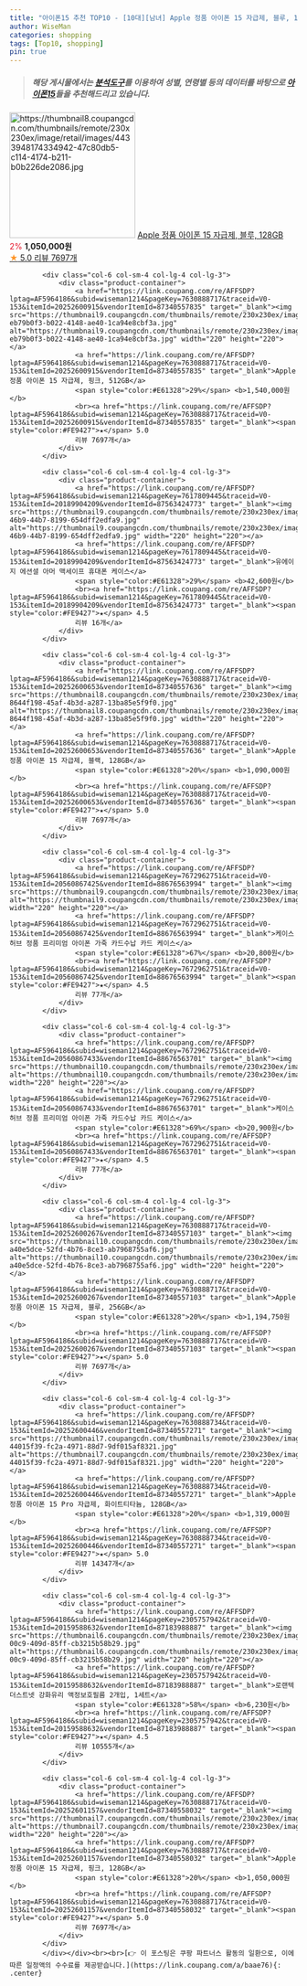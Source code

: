 ```yaml
---
title: "아이폰15 추천 TOP10 - [10대][남녀] Apple 정품 아이폰 15 자급제, 블루, 128GB"
author: WiseMan
categories: shopping
tags: [Top10, shopping]
pin: true
---
```


> ##### 해당 게시물에서는 [**분석도구**](https://itemscout.io/)를 이용하여 **성별**, **연령별** 등의 데이터를 바탕으로 [**아이폰15**](https://link.coupang.com/a/baae76)들을 추천해드리고 있습니다.
<div class="container"><div class="row">
            <div class="col-6 col-sm-4 col-lg-4 col-lg-3">
                <div class="product-container">
                    <a href="https://link.coupang.com/re/AFFSDP?lptag=AF5964186&subid=wiseman1214&pageKey=7630888717&traceid=V0-153&itemId=20252600954&vendorItemId=87340557859" target="_blank"><img src="https://thumbnail8.coupangcdn.com/thumbnails/remote/230x230ex/image/retail/images/4433948174334942-47c80db5-c114-4174-b211-b0b226de2086.jpg" alt="https://thumbnail8.coupangcdn.com/thumbnails/remote/230x230ex/image/retail/images/4433948174334942-47c80db5-c114-4174-b211-b0b226de2086.jpg" width="220" height="220"></a>
                    <a href="https://link.coupang.com/re/AFFSDP?lptag=AF5964186&subid=wiseman1214&pageKey=7630888717&traceid=V0-153&itemId=20252600954&vendorItemId=87340557859" target="_blank">Apple 정품 아이폰 15 자급제, 블루, 128GB</a>
                    <span style="color:#E61328">2%</span> <b>1,050,000원</b>
                    <br><a href="https://link.coupang.com/re/AFFSDP?lptag=AF5964186&subid=wiseman1214&pageKey=7630888717&traceid=V0-153&itemId=20252600954&vendorItemId=87340557859" target="_blank"><span style="color:#FE9427">★</span> 5.0
                    리뷰 7697개</a>
                </div>
            </div>
            
            <div class="col-6 col-sm-4 col-lg-4 col-lg-3">
                <div class="product-container">
                    <a href="https://link.coupang.com/re/AFFSDP?lptag=AF5964186&subid=wiseman1214&pageKey=7630888717&traceid=V0-153&itemId=20252600915&vendorItemId=87340557835" target="_blank"><img src="https://thumbnail9.coupangcdn.com/thumbnails/remote/230x230ex/image/retail/images/3695686809228317-eb79b0f3-b022-4148-ae40-1ca94e8cbf3a.jpg" alt="https://thumbnail9.coupangcdn.com/thumbnails/remote/230x230ex/image/retail/images/3695686809228317-eb79b0f3-b022-4148-ae40-1ca94e8cbf3a.jpg" width="220" height="220"></a>
                    <a href="https://link.coupang.com/re/AFFSDP?lptag=AF5964186&subid=wiseman1214&pageKey=7630888717&traceid=V0-153&itemId=20252600915&vendorItemId=87340557835" target="_blank">Apple 정품 아이폰 15 자급제, 핑크, 512GB</a>
                    <span style="color:#E61328">29%</span> <b>1,540,000원</b>
                    <br><a href="https://link.coupang.com/re/AFFSDP?lptag=AF5964186&subid=wiseman1214&pageKey=7630888717&traceid=V0-153&itemId=20252600915&vendorItemId=87340557835" target="_blank"><span style="color:#FE9427">★</span> 5.0
                    리뷰 7697개</a>
                </div>
            </div>
            
            <div class="col-6 col-sm-4 col-lg-4 col-lg-3">
                <div class="product-container">
                    <a href="https://link.coupang.com/re/AFFSDP?lptag=AF5964186&subid=wiseman1214&pageKey=7617809445&traceid=V0-153&itemId=20189904209&vendorItemId=87563424773" target="_blank"><img src="https://thumbnail9.coupangcdn.com/thumbnails/remote/230x230ex/image/retail/images/2023/10/25/13/9/98081204-46b9-44b7-8199-654dff2edfa9.jpg" alt="https://thumbnail9.coupangcdn.com/thumbnails/remote/230x230ex/image/retail/images/2023/10/25/13/9/98081204-46b9-44b7-8199-654dff2edfa9.jpg" width="220" height="220"></a>
                    <a href="https://link.coupang.com/re/AFFSDP?lptag=AF5964186&subid=wiseman1214&pageKey=7617809445&traceid=V0-153&itemId=20189904209&vendorItemId=87563424773" target="_blank">유에이지 에션셜 아머 맥세이프 휴대폰 케이스</a>
                    <span style="color:#E61328">29%</span> <b>42,600원</b>
                    <br><a href="https://link.coupang.com/re/AFFSDP?lptag=AF5964186&subid=wiseman1214&pageKey=7617809445&traceid=V0-153&itemId=20189904209&vendorItemId=87563424773" target="_blank"><span style="color:#FE9427">★</span> 4.5
                    리뷰 16개</a>
                </div>
            </div>
            
            <div class="col-6 col-sm-4 col-lg-4 col-lg-3">
                <div class="product-container">
                    <a href="https://link.coupang.com/re/AFFSDP?lptag=AF5964186&subid=wiseman1214&pageKey=7630888717&traceid=V0-153&itemId=20252600653&vendorItemId=87340557636" target="_blank"><img src="https://thumbnail8.coupangcdn.com/thumbnails/remote/230x230ex/image/retail/images/4433895814271343-8644f198-45af-4b3d-a287-13ba85e5f9f0.jpg" alt="https://thumbnail8.coupangcdn.com/thumbnails/remote/230x230ex/image/retail/images/4433895814271343-8644f198-45af-4b3d-a287-13ba85e5f9f0.jpg" width="220" height="220"></a>
                    <a href="https://link.coupang.com/re/AFFSDP?lptag=AF5964186&subid=wiseman1214&pageKey=7630888717&traceid=V0-153&itemId=20252600653&vendorItemId=87340557636" target="_blank">Apple 정품 아이폰 15 자급제, 블랙, 128GB</a>
                    <span style="color:#E61328">20%</span> <b>1,090,000원</b>
                    <br><a href="https://link.coupang.com/re/AFFSDP?lptag=AF5964186&subid=wiseman1214&pageKey=7630888717&traceid=V0-153&itemId=20252600653&vendorItemId=87340557636" target="_blank"><span style="color:#FE9427">★</span> 5.0
                    리뷰 7697개</a>
                </div>
            </div>
            
            <div class="col-6 col-sm-4 col-lg-4 col-lg-3">
                <div class="product-container">
                    <a href="https://link.coupang.com/re/AFFSDP?lptag=AF5964186&subid=wiseman1214&pageKey=7672962751&traceid=V0-153&itemId=20560867425&vendorItemId=88676563994" target="_blank"><img src="https://thumbnail9.coupangcdn.com/thumbnails/remote/230x230ex/image/vendor_inventory/76ce/48f5c2641d3585eb200f5eb7e803a883378eaad5697ceb41563c32068aea.jpg" alt="https://thumbnail9.coupangcdn.com/thumbnails/remote/230x230ex/image/vendor_inventory/76ce/48f5c2641d3585eb200f5eb7e803a883378eaad5697ceb41563c32068aea.jpg" width="220" height="220"></a>
                    <a href="https://link.coupang.com/re/AFFSDP?lptag=AF5964186&subid=wiseman1214&pageKey=7672962751&traceid=V0-153&itemId=20560867425&vendorItemId=88676563994" target="_blank">케이스허브 정품 프리미엄 아이폰 가죽 카드수납 카드 케이스</a>
                    <span style="color:#E61328">67%</span> <b>20,800원</b>
                    <br><a href="https://link.coupang.com/re/AFFSDP?lptag=AF5964186&subid=wiseman1214&pageKey=7672962751&traceid=V0-153&itemId=20560867425&vendorItemId=88676563994" target="_blank"><span style="color:#FE9427">★</span> 4.5
                    리뷰 77개</a>
                </div>
            </div>
            
            <div class="col-6 col-sm-4 col-lg-4 col-lg-3">
                <div class="product-container">
                    <a href="https://link.coupang.com/re/AFFSDP?lptag=AF5964186&subid=wiseman1214&pageKey=7672962751&traceid=V0-153&itemId=20560867433&vendorItemId=88676563701" target="_blank"><img src="https://thumbnail10.coupangcdn.com/thumbnails/remote/230x230ex/image/vendor_inventory/adde/e9249d0a4f0e530edf66cbac7b8aa2c17b1fb73a5357fce88ab22a7fc844.jpg" alt="https://thumbnail10.coupangcdn.com/thumbnails/remote/230x230ex/image/vendor_inventory/adde/e9249d0a4f0e530edf66cbac7b8aa2c17b1fb73a5357fce88ab22a7fc844.jpg" width="220" height="220"></a>
                    <a href="https://link.coupang.com/re/AFFSDP?lptag=AF5964186&subid=wiseman1214&pageKey=7672962751&traceid=V0-153&itemId=20560867433&vendorItemId=88676563701" target="_blank">케이스허브 정품 프리미엄 아이폰 가죽 카드수납 카드 케이스</a>
                    <span style="color:#E61328">69%</span> <b>20,900원</b>
                    <br><a href="https://link.coupang.com/re/AFFSDP?lptag=AF5964186&subid=wiseman1214&pageKey=7672962751&traceid=V0-153&itemId=20560867433&vendorItemId=88676563701" target="_blank"><span style="color:#FE9427">★</span> 4.5
                    리뷰 77개</a>
                </div>
            </div>
            
            <div class="col-6 col-sm-4 col-lg-4 col-lg-3">
                <div class="product-container">
                    <a href="https://link.coupang.com/re/AFFSDP?lptag=AF5964186&subid=wiseman1214&pageKey=7630888717&traceid=V0-153&itemId=20252600267&vendorItemId=87340557103" target="_blank"><img src="https://thumbnail10.coupangcdn.com/thumbnails/remote/230x230ex/image/retail/images/4184067680626277-a40e5dce-52fd-4b76-8ce3-ab7968755af6.jpg" alt="https://thumbnail10.coupangcdn.com/thumbnails/remote/230x230ex/image/retail/images/4184067680626277-a40e5dce-52fd-4b76-8ce3-ab7968755af6.jpg" width="220" height="220"></a>
                    <a href="https://link.coupang.com/re/AFFSDP?lptag=AF5964186&subid=wiseman1214&pageKey=7630888717&traceid=V0-153&itemId=20252600267&vendorItemId=87340557103" target="_blank">Apple 정품 아이폰 15 자급제, 블루, 256GB</a>
                    <span style="color:#E61328">20%</span> <b>1,194,750원</b>
                    <br><a href="https://link.coupang.com/re/AFFSDP?lptag=AF5964186&subid=wiseman1214&pageKey=7630888717&traceid=V0-153&itemId=20252600267&vendorItemId=87340557103" target="_blank"><span style="color:#FE9427">★</span> 5.0
                    리뷰 7697개</a>
                </div>
            </div>
            
            <div class="col-6 col-sm-4 col-lg-4 col-lg-3">
                <div class="product-container">
                    <a href="https://link.coupang.com/re/AFFSDP?lptag=AF5964186&subid=wiseman1214&pageKey=7630888734&traceid=V0-153&itemId=20252600446&vendorItemId=87340557271" target="_blank"><img src="https://thumbnail7.coupangcdn.com/thumbnails/remote/230x230ex/image/retail/images/3696063876378165-44015f39-fc2a-4971-88d7-9df015af8321.jpg" alt="https://thumbnail7.coupangcdn.com/thumbnails/remote/230x230ex/image/retail/images/3696063876378165-44015f39-fc2a-4971-88d7-9df015af8321.jpg" width="220" height="220"></a>
                    <a href="https://link.coupang.com/re/AFFSDP?lptag=AF5964186&subid=wiseman1214&pageKey=7630888734&traceid=V0-153&itemId=20252600446&vendorItemId=87340557271" target="_blank">Apple 정품 아이폰 15 Pro 자급제, 화이트티타늄, 128GB</a>
                    <span style="color:#E61328">20%</span> <b>1,319,000원</b>
                    <br><a href="https://link.coupang.com/re/AFFSDP?lptag=AF5964186&subid=wiseman1214&pageKey=7630888734&traceid=V0-153&itemId=20252600446&vendorItemId=87340557271" target="_blank"><span style="color:#FE9427">★</span> 5.0
                    리뷰 14347개</a>
                </div>
            </div>
            
            <div class="col-6 col-sm-4 col-lg-4 col-lg-3">
                <div class="product-container">
                    <a href="https://link.coupang.com/re/AFFSDP?lptag=AF5964186&subid=wiseman1214&pageKey=2305757942&traceid=V0-153&itemId=20159588632&vendorItemId=87183988887" target="_blank"><img src="https://thumbnail6.coupangcdn.com/thumbnails/remote/230x230ex/image/retail/images/2023/09/14/10/2/ff073ed5-00c9-409d-85ff-cb3215b58b29.jpg" alt="https://thumbnail6.coupangcdn.com/thumbnails/remote/230x230ex/image/retail/images/2023/09/14/10/2/ff073ed5-00c9-409d-85ff-cb3215b58b29.jpg" width="220" height="220"></a>
                    <a href="https://link.coupang.com/re/AFFSDP?lptag=AF5964186&subid=wiseman1214&pageKey=2305757942&traceid=V0-153&itemId=20159588632&vendorItemId=87183988887" target="_blank">로랜텍 더스트넷 강화유리 액정보호필름 2개입, 1세트</a>
                    <span style="color:#E61328">58%</span> <b>6,230원</b>
                    <br><a href="https://link.coupang.com/re/AFFSDP?lptag=AF5964186&subid=wiseman1214&pageKey=2305757942&traceid=V0-153&itemId=20159588632&vendorItemId=87183988887" target="_blank"><span style="color:#FE9427">★</span> 4.5
                    리뷰 10555개</a>
                </div>
            </div>
            
            <div class="col-6 col-sm-4 col-lg-4 col-lg-3">
                <div class="product-container">
                    <a href="https://link.coupang.com/re/AFFSDP?lptag=AF5964186&subid=wiseman1214&pageKey=7630888717&traceid=V0-153&itemId=20252601157&vendorItemId=87340558032" target="_blank"><img src="https://thumbnail7.coupangcdn.com/thumbnails/remote/230x230ex/image/0820_amir_esrgan_inf80k_batch_0_max3k/831b/4c05b70e68068f157b6d320a78120213b3793e51f285e8d8717af065bfa8.jpg" alt="https://thumbnail7.coupangcdn.com/thumbnails/remote/230x230ex/image/0820_amir_esrgan_inf80k_batch_0_max3k/831b/4c05b70e68068f157b6d320a78120213b3793e51f285e8d8717af065bfa8.jpg" width="220" height="220"></a>
                    <a href="https://link.coupang.com/re/AFFSDP?lptag=AF5964186&subid=wiseman1214&pageKey=7630888717&traceid=V0-153&itemId=20252601157&vendorItemId=87340558032" target="_blank">Apple 정품 아이폰 15 자급제, 핑크, 128GB</a>
                    <span style="color:#E61328">20%</span> <b>1,050,000원</b>
                    <br><a href="https://link.coupang.com/re/AFFSDP?lptag=AF5964186&subid=wiseman1214&pageKey=7630888717&traceid=V0-153&itemId=20252601157&vendorItemId=87340558032" target="_blank"><span style="color:#FE9427">★</span> 5.0
                    리뷰 7697개</a>
                </div>
            </div>
            </div></div><br><br>[👉 이 포스팅은 쿠팡 파트너스 활동의 일환으로, 이에 따른 일정액의 수수료를 제공받습니다.](https://link.coupang.com/a/baae76){: .center}